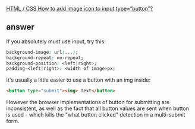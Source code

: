 [HTML / CSS How to add image icon to input type=“button”?](http://stackoverflow.com/questions/2920076/html-css-how-to-add-image-icon-to-input-type-button)


## answer

If you absolutely must use input, try this:

```css
background-image: url(...);
background-repeat: no-repeat;
background-position: <left|right>;
padding-<left|right>: <width of image>px;
```

It's usually a little easier to use a button with an img inside:

```html
<button type="submit"><img> Text</button>
```

However the browser implementations of button for submitting are inconsistent, as well as the fact that all button values are sent when button is used - which kills the "what button clicked" detection in a multi-submit form.
